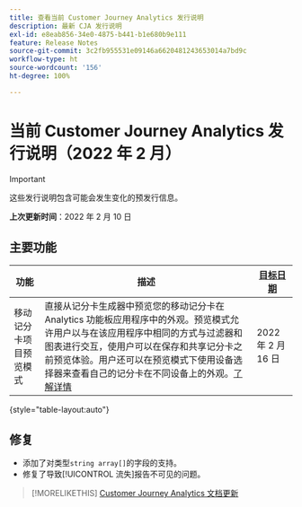 ```yaml
---
title: 查看当前 Customer Journey Analytics 发行说明
description: 最新 CJA 发行说明
exl-id: e8eab856-34e0-4875-b441-b1e680b9e111
feature: Release Notes
source-git-commit: 3c2fb955531e09146a6620481243653014a7bd9c
workflow-type: ht
source-wordcount: '156'
ht-degree: 100%

---
```


# 当前 Customer Journey Analytics 发行说明（2022 年 2 月）

>[!IMPORTANT]
>
>这些发行说明包含可能会发生变化的预发行信息。

**上次更新时间**：2022 年 2 月 10 日

## 主要功能

| 功能 | 描述 | [目标日期](/help/release-notes/releases.md) |
| ----------- | ---------- | ----- |
| 移动记分卡项目预览模式 | 直接从记分卡生成器中预览您的移动记分卡在 Analytics 功能板应用程序中的外观。预览模式允许用户以与在该应用程序中相同的方式与过滤器和图表进行交互，使用户可以在保存和共享记分卡之前预览体验。用户还可以在预览模式下使用设备选择器来查看自己的记分卡在不同设备上的外观。[了解详情](https://experienceleague.adobe.com/docs/analytics-platform/using/cja-dashboards/create-scorecard.html?lang=zh-Hans#preview) | 2022 年 2 月 16 日 |

{style=&quot;table-layout:auto&quot;}

## 修复

* 添加了对类型`string array[]`的字段的支持。
* 修复了导致[!UICONTROL 流失]报告不可见的问题。

>[!MORELIKETHIS]
>[Customer Journey Analytics 文档更新](/help/release-notes/doc-changes.md)
